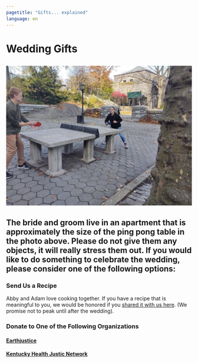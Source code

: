 ```yaml
---
pagetitle: "Gifts... explained"
language: en
---
```


# Wedding Gifts
![Ping pong in the Park](ping-pong.jpg "Abby crushing Adam.")
----------------------------------

## The bride and groom live in an apartment that is approximately the size of the ping pong table in the photo above. Please do not give them any objects, it will really stress them out. If you would like to do something to celebrate the wedding, please consider one of the following options:

### Send Us a Recipe
Abby and Adam love cooking together. If you have a recipe that is meaningful to you, we would be honored if you [shared it with us here](https://docs.google.com/forms/d/e/1FAIpQLSflDsgaINNFb1mQ5RrbVeKXHBI4n04-NO79r2ZZ8d_cg_YUjQ/viewform?usp=sf_link). (We promise not to peak until after the wedding).


### Donate to One of the Following Organizations
#### [Earthjustice](https://act.earthjustice.org/jDWyVKMihkC16JuIF4SJAg2?sourceid=1045138&ms=220805_paid_dfe_google_issue_cntrl&utm_source=google&utm_medium=paid&utm_campaign=newdon&utm_term=branded&utm_content=cntrl&gclid=Cj0KCQiA99ybBhD9ARIsALvZavVeO9Puc7tc2G8PQ9PJRJgXql7RVCQn-j4j5jKNm75wSVPcAQh3364aAsxtEALw_wcB)
#### [Kentucky Health Justic Network](https://kentuckyhealthjusticenetwork.networkforgood.com/projects/114665-main-giving-page)
####
